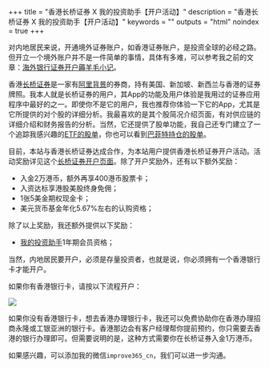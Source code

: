 +++
title = "香港长桥证券 X 我的投资助手【开户活动】"
description = "香港长桥证券 X 我的投资助手【开户活动】"
keywords = ""
outputs = "html"
noindex = true
+++

对内地居民来说，开通境外证券账户，如香港证券账户，是投资全球的必经之路。但开立一个境外账户并不是一件简单的事情，具体有多难，可以参考我之前的文章：[海外银行证券开户薅羊毛小记](/money/guide-to-open-sg-bank/)。

香港[长桥证券](https://longbridge.hk/)是一家有[阿里背景](https://longbridge.hk/about)的券商，持有美国、新加坡、新西兰与香港的证券牌照。我本人就是长桥证券的用户，其App的功能及用户体验是我用过的证券应用程序中最好的之一。即使你不是它的用户，我也推荐你体验一下它的App，尤其是它所提供的对个股的详细分析。我最喜欢的是其个股简况介绍页面，有对供应链的详细介绍和财务报告的分析。当然，它还提供了股单功能，我自己还专门建立了一个追踪我感兴趣的[ETF的股单](https://longportapp.com/sharelist/127982?app_id=longbridge&invite-code=FZ9UNP)，你也可以看到[巴菲特持仓的股单](https://longportapp.com/sharelist/22764?app_id=longbridge&invite-code=FZ9UNP)。

目前，本站与香港长桥证券达成合作，为本站用户提供香港长桥证券开户活动。活动奖励详见这个[长桥证券开户页面](https://app.longbridgehk.com/ac/oa?account_channel=lb&channel=HB100010&invite-code=FZ9UNP)。除了开户奖励外，还有以下额外奖励：

- 入金2万港币，额外再享400港币股票卡；
- 入资达标享港股美股终身免佣；
- 1张5美金期权现金卡；
- 美元货币基金年化5.67%左右的认购资格；

除了以上奖励，我还额外提供以下奖励：

- [我的投资助手](https://www.myinvestpilot.com/)1年期会员资格；

当然，内地居民要开户，必须是存量投资者，也就是说，你必须拥有一个香港银行卡才能开户。

如果你有香港银行卡，请按以下流程开户：

![](https://img.bmpi.dev/7e230590-995e-2707-0071-1a6ff9241f23.png)

如果你没有香港银行卡，想去香港办理银行卡，我还可以免费协助你在香港办理招商永隆或工银亚洲的银行卡。香港那边会有客户经理帮你提前预约，你只需要去香港的银行办理即可。但需要说明的是，这种方式需要你在长桥证券入金1万港币。

如果感兴趣，可以添加我的微信`improve365_cn`，我们可以进一步沟通。
